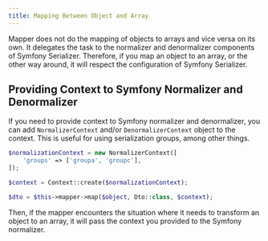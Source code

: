 ```yaml
---
title: Mapping Between Object and Array
---
```


Mapper does not do the mapping of objects to arrays and vice versa on its own.
It delegates the task to the normalizer and denormalizer components of Symfony
Serializer. Therefore, if you map an object to an array, or the other way
around, it will respect the configuration of Symfony Serializer.

## Providing Context to Symfony Normalizer and Denormalizer

If you need to provide context to Symfony normalizer and denormalizer, you can
add `NormalizerContext` and/or `DenormalizerContext` object to the context.
This is useful for using serialization groups, among other things.

```php
$normalizationContext = new NormalizerContext([
    'groups' => ['groupa', 'groupc'],
]);

$context = Context::create($normalizationContext);

$dto = $this->mapper->map($object, Dto::class, $context);
```

Then, if the mapper encounters the situation where it needs to transform an
object to an array, it will pass the context you provided to the Symfony
normalizer.
